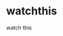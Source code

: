 watchthis
=========

watch this









































































































